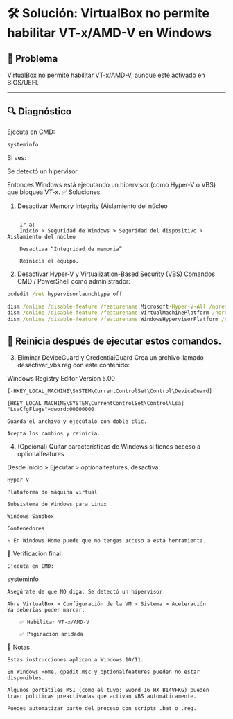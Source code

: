 # 🛠️ Solución: VirtualBox no permite habilitar VT-x/AMD-V en Windows

## 🧠 Problema  
VirtualBox no permite habilitar VT-x/AMD-V, aunque esté activado en BIOS/UEFI.

---

## 🔍 Diagnóstico  
Ejecuta en CMD:

```cmd
systeminfo
```

Si ves:

Se detectó un hipervisor.

Entonces Windows está ejecutando un hipervisor (como Hyper-V o VBS) que bloquea VT-x.
✅ Soluciones
1. Desactivar Memory Integrity (Aislamiento del núcleo

```

    Ir a:
    Inicio > Seguridad de Windows > Seguridad del dispositivo > Aislamiento del núcleo

    Desactiva “Integridad de memoria”

    Reinicia el equipo.
```

2. Desactivar Hyper-V y Virtualization-Based Security (VBS)
Comandos CMD / PowerShell como administrador:

```cmd
bcdedit /set hypervisorlaunchtype off

dism /online /disable-feature /featurename:Microsoft-Hyper-V-All /norestart
dism /online /disable-feature /featurename:VirtualMachinePlatform /norestart
dism /online /disable-feature /featurename:WindowsHypervisorPlatform /norestart
```

## 🔄 Reinicia después de ejecutar estos comandos.

3. Eliminar DeviceGuard y CredentialGuard
Crea un archivo llamado desactivar_vbs.reg con este contenido:

Windows Registry Editor Version 5.00

```
[-HKEY_LOCAL_MACHINE\SYSTEM\CurrentControlSet\Control\DeviceGuard]

[HKEY_LOCAL_MACHINE\SYSTEM\CurrentControlSet\Control\Lsa]
"LsaCfgFlags"=dword:00000000

```
    Guarda el archivo y ejecútalo con doble clic.

    Acepta los cambios y reinicia.

4. (Opcional) Quitar características de Windows si tienes acceso a optionalfeatures

Desde Inicio > Ejecutar > optionalfeatures, desactiva:

    Hyper-V

    Plataforma de máquina virtual

    Subsistema de Windows para Linux

    Windows Sandbox

    Contenedores

    ⚠️ En Windows Home puede que no tengas acceso a esta herramienta.

🔁 Verificación final

    Ejecuta en CMD:

systeminfo

    Asegúrate de que NO diga: Se detectó un hipervisor.

    Abre VirtualBox > Configuración de la VM > Sistema > Aceleración
    Ya deberías poder marcar:

        ✅ Habilitar VT-x/AMD-V

        ✅ Paginación anidada

📌 Notas

    Estas instrucciones aplican a Windows 10/11.

    En Windows Home, gpedit.msc y optionalfeatures pueden no estar disponibles.

    Algunos portátiles MSI (como el tuyo: Sword 16 HX B14VFKG) pueden traer políticas preactivadas que activan VBS automáticamente.

    Puedes automatizar parte del proceso con scripts .bat o .reg.
